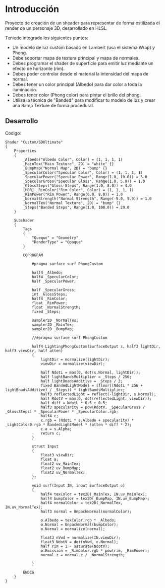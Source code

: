 # Introducción
Proyecto de creación de un sheader para representar de forma estilizada el render de un personaje 3D, desarrollado en HLSL.

Teniedo integrado los siguientes puntos:
- Un modelo de luz custom basado en Lambert (usa el sistema Wrap) y Phong.
- Debe soportar mapa de textura principal y mapa de normales.
- Debes programar el shader de superficie para emitir luz mediante un efecto de horizonte (rim).
- Debes poder controlar desde el material la intensidad del mapa de normal.
- Debes tener un color principal (Albedo) para dar color a toda la iluminación.
- Debes tener color (Phong color) para pintar el brillo del phong.
- Utiliza la técnica de "Banded" para modificar tu modelo de luz y crear una Ramp Texture de forma procedural.

## Desarrollo
Codigo:
```HLSL
Shader "Custom/SDUltimate"
{
    Properties
    {
        _Albedo("Albedo Color", Color) = (1, 1, 1, 1)
        _MainTex("Main Texture", 2D) = "white" {}
        _BumpMap("Normal Map", 2D) = "bump" {}
        _SpecularColor("Specular Color", Color) = (1, 1, 1, 1)
        _SpecularPower("Specular Power", Range(1.0, 10.0)) = 5.0
        _SpecularGross("Specular Gloss", Range(1.0, 5.0)) = 1.0
        _GlossSteps("Gloss Steps", Range(1.0, 8.0)) = 4.0 
        [HDR] _RimColor("Rim Color", Color) = (1, 1, 1, 1)
        _RimPower("Rim Power", Range(0.0, 8.0)) = 1.0
        _NormalStrength("Normal Strength", Range(-5.0, 5.0)) = 1.0
        _NormalTex("Normal Texture", 2D) = "bump" {}
        _Steps("Banded Steps", Range(1.0, 100.0)) = 20.0
    }

    Subshader
    {
        Tags
        {
            "Queque" = "Geometry"
            "RenderType" = "Opaque"
        }

        CGPROGRAM

            #pragma surface surf PhongCustom

            half4 _Albedo;
            half4 _SpecularColor;
            half _SpecularPower;

            half _SpecularGross;
            int _GlossSteps;
            half4 _RimColor;
            float _RimPower;
            float _NormalStrength;
            fixed _Steps;
            
            sampler2D _NormalTex;
            sampler2D _MainTex;
            sampler2D _BumpMap;

            //#pragma surface surf PhongCustom

            half4 LightingPhongCustom(SurfaceOutput s, half3 lightDir, half3 viewDir, half atten)
            {
                lightDir = normalize(lightDir);
                viewDir = normalize(viewDir);

                half NdotL = max(0, dot(s.Normal, lightDir));
                half lightBandsMultiplier = _Steps / 256;
                half lightBnadsAdditive = _Steps / 2;
                fixed BandedLightModel = (floor((NdotL * 256 + lightBnadsAdditive) / _Steps)) * lightBandsMultiplier;
                half3 reflectedLight = reflect(-lightDir, s.Normal);
                half RdotV = max(0, dot(reflectedLight, viewDir));
                half diff = NdotL * 0.5 + 0.5;
                half3 specularity = pow(RdotV, _SpecularGross / _GlossSteps) * _SpecularPower * _SpecularColor.rgb;
                half4 c;
                c.rgb = (NdotL * s.Albedo + specularity) * _LightColor0.rgb * BandedLightModel * (atten * diff * 2);
                c.a = s.Alpha;
                return c;
            }

            struct Input
            {
                float3 viewDir;
                float a;
                float2 uv_MainTex;
                float2 uv_BumpMap;
                float2 uv_NormalTex;
            };

            void surf(Input IN, inout SurfaceOutput o)
            {
                half4 texColor = tex2D(_MainTex, IN.uv_MainTex);
                half4 bumpColor = tex2D(_BumpMap, IN.uv_BumpMap);
                half4 normalColor = tex2D(_NormalTex, IN.uv_NormalTex);
                half3 normal = UnpackNormal(normalColor);

                o.Albedo = texColor.rgb * _Albedo;
                o.Normal = UnpackNormal(bumpColor);
                o.Normal = normalize(normal);

                float3 nVwd = normalize(IN.viewDir);
                float3 NdotV = dot(nVwd, o.Normal);
                half rim = 1 - saturate(NdotV);
                o.Emission = _RimColor.rgb * pow(rim, _RimPower);
                normal.z = normal.z / _NormalStrength;

            }

        ENDCG
    }    
}
```
